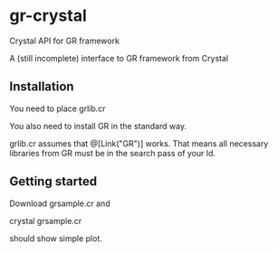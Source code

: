 # gr-crystal
Crystal API for GR framework

A (still incomplete) interface to GR framework from Crystal


## Installation

You need to place grlib.cr

You also need to install GR in the standard way.

grlib.cr assumes that  @[Link("GR")] works. That means all necessary
libraries from GR must be in the search pass of your ld. 

## Getting started

Download grsample.cr and

   crystal grsample.cr

should show simple plot.

